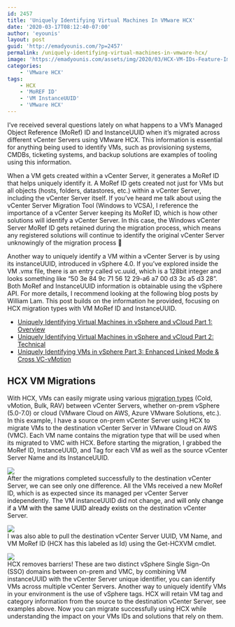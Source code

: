 ```yaml
---
id: 2457
title: 'Uniquely Identifying Virtual Machines In VMware HCX'
date: '2020-03-17T08:12:40-07:00'
author: 'eyounis'
layout: post
guid: 'http://emadyounis.com/?p=2457'
permalink: /uniquely-identifying-virtual-machines-in-vmware-hcx/
image: 'https://emadyounis.com/assets/img/2020/03/HCX-VM-IDs-Feature-Image.jpg'
categories:
    - 'VMware HCX'
tags:
    - HCX
    - 'MoREF ID'
    - 'VM InstanceUUID'
    - 'VMware HCX'
---
```


I’ve received several questions lately on what happens to a VM’s Managed Object Reference (MoRef) ID and InstanceUUID when it’s migrated across different vCenter Servers using VMware HCX. This information is essential for anything being used to identify VMs, such as provisioning systems, CMDBs, ticketing systems, and backup solutions are examples of tooling using this information.

When a VM gets created within a vCenter Server, it generates a MoRef ID that helps uniquely identify it. A MoRef ID gets created not just for VMs but all objects (hosts, folders, datastores, etc.) within a vCenter Server, including the vCenter Server itself. If you’ve heard me talk about using the vCenter Server Migration Tool (Windows to VCSA), I reference the importance of a vCenter Server keeping its MoRef ID, which is how other solutions will identify a vCenter Server. In this case, the Windows vCenter Server MoRef ID gets retained during the migration process, which means any registered solutions will continue to identify the original vCenter Server unknowingly of the migration process 🙂

Another way to uniquely identify a VM within a vCenter Server is by using its instanceUUID, introduced in vSphere 4.0. If you’ve explored inside the VM .vmx file, there is an entry called vc.uuid, which is a 128bit integer and looks something like “50 3e 84 9c 71 56 12 29-a6 a7 00 d3 3c a5 d3 28”. Both MoRef and InstanceUUID information is obtainable using the vSphere API. For more details, I recommend looking at the following blog posts by William Lam. This post builds on the information he provided, focusing on HCX migration types with VM MoRef ID and InstanceUUID.

- [Uniquely Identifying Virtual Machines in vSphere and vCloud Part 1: Overview](https://blogs.vmware.com/vsphere/2012/02/uniquely-identifying-virtual-machines-in-vsphere-and-vcloud-part-1-overview.html)
- [Uniquely Identifying Virtual Machines in vSphere and vCloud Part 2: Technical](https://blogs.vmware.com/vsphere/2012/02/uniquely-identifying-virtual-machines-in-vsphere-and-vcloud-part-2-technical.html)
- [Uniquely Identifying VMs in vSphere Part 3: Enhanced Linked Mode &amp; Cross VC-vMotion](https://www.virtuallyghetto.com/2017/07/uniquely-identifying-vms-in-vsphere-part-3-enhanced-linked-mode-cross-vc-vmotion.html)

## HCX VM Migrations

With HCX, VMs can easily migrate using various [migration types](http://emadyounis.com/learning-hybrid-cloud-extension-hcx-part-2-migration-types/) (Cold, vMotion, Bulk, RAV) between vCenter Servers, whether on-prem vSphere (5.0-7.0) or cloud (VMware Cloud on AWS, Azure VMware Solutions, etc.). In this example, I have a source on-prem vCenter Server using HCX to migrate VMs to the destination vCenter Server in VMware Cloud on AWS (VMC). Each VM name contains the migration type that will be used when its migrated to VMC with HCX. Before starting the migration, I grabbed the MoRef ID, InstanceUUID, and Tag for each VM as well as the source vCenter Server Name and its InstanceUUID.

![](https://emadyounis.com/assets/img/2020/03/Source.jpg?resize=1024%2C331)  
After the migrations completed successfully to the destination vCenter Server, we can see only one difference. All the VMs received a new MoRef ID, which is as expected since its managed per vCenter Server independently. The VM instanceUUID did not change, and <span style="color: #000000;">will only change if a VM with the same UUID already exists </span>on the destination vCenter Server.

![](https://emadyounis.com/assets/img/2020/03/Destination.jpg?resize=1024%2C310)  
I was also able to pull the destination vCenter Server UUID, VM Name, and VM MoRef ID (HCX has this labeled as Id) using the Get-HCXVM cmdlet.

![](https://emadyounis.com/assets/img/2020/03/GET-HCXVM.jpg?resize=1024%2C412)  
HCX removes barriers! These are two distinct vSphere Single Sign-On (SSO) domains between on-prem and VMC, by combining VM instanceUUID with the vCenter Server unique identifier, you can identify VMs across multiple vCenter Servers. Another way to uniquely identify VMs in your environment is the use of vSphere tags. HCX will retain VM tag and category information from the source to the destination vCenter Server, see examples above. Now you can migrate successfully using HCX while understanding the impact on your VMs IDs and solutions that rely on them.
